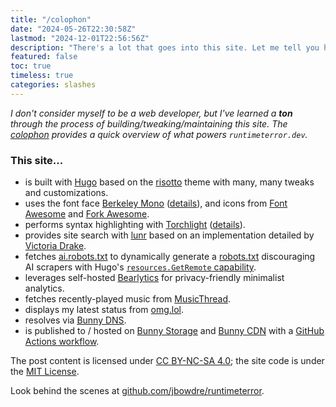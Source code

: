 ```yaml
---
title: "/colophon"
date: "2024-05-26T22:30:58Z"
lastmod: "2024-12-01T22:56:56Z"
description: "There's a lot that goes into this site. Let me tell you how it works."
featured: false
toc: true
timeless: true
categories: slashes
---
```

*I don't consider myself to be a web developer, but I've learned a **ton** through the process of building/tweaking/maintaining this site. The [colophon](https://indieweb.org/colophon) provides a quick overview of what powers `runtimeterror.dev`.*

### This site...
- is built with [Hugo](https://gohugo.io/) based on the [risotto](https://github.com/joeroe/risotto) theme with many, many tweaks and customizations.
- uses the font face [Berkeley Mono](https://berkeleygraphics.com/typefaces/berkeley-mono/) ([details](/using-custom-font-hugo/)), and icons from [Font Awesome](https://fontawesome.com/) and [Fork Awesome](https://forkaweso.me/).
- performs syntax highlighting with [Torchlight](https://torchlight.dev) ([details](/spotlight-on-torchlight/)).
- provides site search with [lunr](https://lunrjs.com/) based on an implementation detailed by [Victoria Drake](https://victoria.dev/blog/add-search-to-hugo-static-sites-with-lunr/).
- fetches [ai.robots.txt](https://github.com/ai-robots-txt/ai.robots.txt) to dynamically generate a [robots.txt](/robots.txt) discouraging AI scrapers with Hugo's [`resources.GetRemote` capability](https://gohugo.io/functions/resources/getremote/).
- leverages self-hosted [Bearlytics](https://github.com/HermanMartinus/bearlytics) for privacy-friendly minimalist analytics.
- fetches recently-played music from [MusicThread](https://musicthread.app/).
- displays my latest status from [omg.lol](https://home.omg.lol/referred-by/jbowdre).
- resolves via [Bunny DNS](https://bunny.net/dns/).
- is published to / hosted on [Bunny Storage](https://bunny.net/storage/) and [Bunny CDN](https://bunny.net/cdn/) with a [GitHub Actions workflow](//further-down-the-bunny-hole/).

The post content is licensed under [CC BY-NC-SA 4.0](https://creativecommons.org/licenses/by-nc-sa/4.0/); the site code is under the [MIT License](https://github.com/jbowdre/runtimeterror/blob/main/LICENSE).


Look behind the scenes at [github.com/jbowdre/runtimeterror](https://github.com/jbowdre/runtimeterror).
